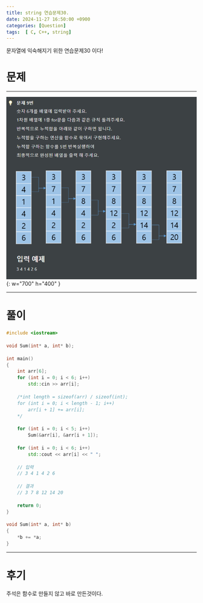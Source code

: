 ```yaml
---
title: string 연습문제30.
date: 2024-11-27 16:50:00 +0900
categories: [Question]  
tags:  [ C, C++, string]
---
```


문자열에 익숙해지기 위한 연습문제30 이다!

# 문제   
---------------------------------------

![Desktop View](/assets/img/Array19.png){: w="700" h="400" }

---------------------------------------

# 풀이

```c++
#include <iostream>

void Sum(int* a, int* b);

int main()
{
    int arr[6];
    for (int i = 0; i < 6; i++)
        std::cin >> arr[i];
    
    /*int length = sizeof(arr) / sizeof(int);
    for (int i = 0; i < length - 1; i++)
        arr[i + 1] += arr[i];
    */
    
    for (int i = 0; i < 5; i++)	
        Sum(&arr[i], &arr[i + 1]);
    
    for (int i = 0; i < 6; i++)
        std::cout << arr[i] << " ";

    // 입력
    // 3 4 1 4 2 6
    
    // 결과
    // 3 7 8 12 14 20

    return 0;
}

void Sum(int* a, int* b)
{
    *b += *a;
}
```
---------------------------------------

# 후기

주석은 함수로 만들지 않고 바로 만든것이다. 

